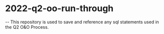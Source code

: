 # 2022-q2-oo-run-through


-- This repository is used to save and reference any sql statements used in the Q2 O&O Process.
